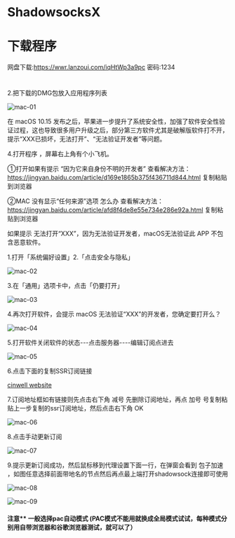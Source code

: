 # ShadowsocksX

# 下载程序

网盘下载:https://wwr.lanzoui.com/iqHtWp3a9pc 密码:1234

# 

2.把下载的DMG包放入应用程序列表 

![mac-01](../static/images/mac/mac1.png)

在 macOS 10.15 发布之后，苹果进一步提升了系统安全性，加强了软件安全性验证过程，这也导致很多用户升级之后，部分第三方软件尤其是破解版软件打不开，提示“XXX已损坏，无法打开”、“无法验证开发者”等问题。

4.打开程序 ，屏幕右上角有个小飞机。

①打开如果有提示 “因为它来自身份不明的开发者”
查看解决方法：https://jingyan.baidu.com/article/d169e1865b375f436711d844.html 复制粘贴到浏览器

②MAC 没有显示“任何来源”选项 怎么办
查看解决方法：https://jingyan.baidu.com/article/afd8f4de8e55e734e286e92a.html 复制粘贴到浏览器


如果提示 无法打开“XXX”，因为无法验证开发者，macOS无法验证此 APP 不包含恶意软件。

1.打开「系统偏好设置」2.「点击安全与隐私」

![mac-02](../static/images/mac/mac2.png)

3.在「通用」选项卡中，点击「仍要打开」

![mac-03](../static/images/mac/mac3.png)

4.再次打开软件，会提示 macOS 无法验证“XXX”的开发者，您确定要打开么？

![mac-04](../static/images/mac/mac4.png)

5.打开软件关闭软件的状态---点击服务器----编辑订阅点进去

![mac-05](../static/images/mac/mac5.png)

6.点击下面的复制SSR订阅链接

[cinwell website](/sublink?type=ssr ':include :type=markdown')


7.订阅地址框如有链接则先点击右下角   减号  先删除订阅地址，再点 加号  号复制粘贴上一步复制的ssr订阅地址，然后点击右下角 OK 

![mac-06](../static/images/mac/mac6.png)

8.点击手动更新订阅

![mac-07](../static/images/mac/mac7.png)

9.提示更新订阅成功，然后鼠标移到代理设置下面一行，在弹窗会看到  包子加速 ，如图任意选择前面带地名的节点然后再点最上端打开shadowsock连接即可使用

![mac-08](../static/images/mac/mac8.png)

![mac-09](../static/images/mac/mac9.png)

#### 注意** 一般选择pac自动模式    (PAC模式不能用就换成全局模式试试，每种模式分别用自带浏览器和谷歌浏览器测试，就可以了）


